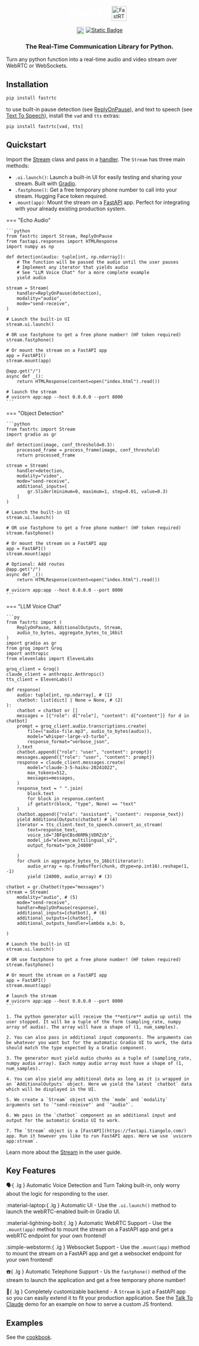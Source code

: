 <div style='text-align: center; margin-bottom: 1rem; display: flex; justify-content: center; align-items: center;'>
    <h1 style='color: white; margin: 0;'>FastRTC</h1>
    <img src="/fastrtc_logo.png" 
         onerror="this.onerror=null; this.src='https://huggingface.co/datasets/freddyaboulton/bucket/resolve/main/fastrtc_logo.png';" 
         alt="FastRTC Logo" 
         style="height: 40px; margin-right: 10px;">
</div>

<div style="display: flex; flex-direction: row; justify-content: center">
<img style="display: block; padding-right: 5px; height: 20px;" alt="Static Badge" src="https://img.shields.io/pypi/v/fastrtc"> 
<a href="https://github.com/freddyaboulton/fastrtc" target="_blank"><img alt="Static Badge" src="https://img.shields.io/badge/github-white?logo=github&logoColor=black"></a>
</div>

<h3 style='text-align: center'>
The Real-Time Communication Library for Python. 
</h3>

Turn any python function into a real-time audio and video stream over WebRTC or WebSockets.
## Installation

```bash
pip install fastrtc
```

to use built-in pause detection (see [ReplyOnPause](userguide/audio/#reply-on-pause)), and text to speech (see [Text To Speech](userguide/audio/#text-to-speech)), install the `vad` and `tts` extras:

```bash
pip install fastrtc[vad, tts]
```

## Quickstart

Import the [Stream](userguide/streams) class and pass in a [handler](userguide/streams/#handlers).
The `Stream` has three main methods:

- `.ui.launch()`: Launch a built-in UI for easily testing and sharing your stream. Built with [Gradio](https://www.gradio.app/).
- `.fastphone()`: Get a free temporary phone number to call into your stream. Hugging Face token required.
- `.mount(app)`: Mount the stream on a [FastAPI](https://fastapi.tiangolo.com/) app. Perfect for integrating with your already existing production system.


=== "Echo Audio"

    ```python
    from fastrtc import Stream, ReplyOnPause
    from fastapi.responses import HTMLResponse
    import numpy as np

    def detection(audio: tuple[int, np.ndarray]):
        # The function will be passed the audio until the user pauses
        # Implement any iterator that yields audio
        # See "LLM Voice Chat" for a more complete example
        yield audio

    stream = Stream(
        handler=ReplyOnPause(detection),
        modality="audio", 
        mode="send-receive",
    )

    # Launch the built-in UI
    stream.ui.launch()

    # OR use fastphone to get a free phone number! (HF token required)
    stream.fastphone()

    # Or mount the stream on a FastAPI app
    app = FastAPI()
    stream.mount(app)

    @app.get("/")
    async def _():
        return HTMLResponse(content=open("index.html").read())

    # launch the stream
    # uvicorn app:app --host 0.0.0.0 --port 8000
    ```

=== "Object Detection"

    ```python
    from fastrtc import Stream
    import gradio as gr

    def detection(image, conf_threshold=0.3):
        processed_frame = process_frame(image, conf_threshold)
        return processed_frame

    stream = Stream(
        handler=detection,
        modality="video", 
        mode="send-receive",
        additional_inputs=[
            gr.Slider(minimum=0, maximum=1, step=0.01, value=0.3)
        ]
    )
    
    # Launch the built-in UI
    stream.ui.launch()

    # OR use fastphone to get a free phone number! (HF token required)
    stream.fastphone()

    # Or mount the stream on a FastAPI app
    app = FastAPI()
    stream.mount(app)

    # Optional: Add routes
    @app.get("/")
    async def _():
        return HTMLResponse(content=open("index.html").read())

    # uvicorn app:app --host 0.0.0.0 --port 8000
    ```

=== "LLM Voice Chat"

    ```py
    from fastrtc import (
        ReplyOnPause, AdditionalOutputs, Stream,
        audio_to_bytes, aggregate_bytes_to_16bit
    )
    import gradio as gr
    from groq import Groq
    import anthropic
    from elevenlabs import ElevenLabs

    groq_client = Groq()
    claude_client = anthropic.Anthropic()
    tts_client = ElevenLabs()

    def response(
        audio: tuple[int, np.ndarray], # (1)
        chatbot: list[dict] | None = None, # (2)
    ):
        chatbot = chatbot or []
        messages = [{"role": d["role"], "content": d["content"]} for d in chatbot]
        prompt = groq_client.audio.transcriptions.create(
            file=("audio-file.mp3", audio_to_bytes(audio)),
            model="whisper-large-v3-turbo",
            response_format="verbose_json",
        ).text
        chatbot.append({"role": "user", "content": prompt})
        messages.append({"role": "user", "content": prompt})
        response = claude_client.messages.create(
            model="claude-3-5-haiku-20241022",
            max_tokens=512,
            messages=messages,
        )
        response_text = " ".join(
            block.text
            for block in response.content
            if getattr(block, "type", None) == "text"
        )
        chatbot.append({"role": "assistant", "content": response_text})
        yield AdditionalOutputs(chatbot) # (4)
        iterator = tts_client.text_to_speech.convert_as_stream(
            text=response_text,
            voice_id="JBFqnCBsd6RMkjVDRZzb",
            model_id="eleven_multilingual_v2",
            output_format="pcm_24000"
            
        )
        for chunk in aggregate_bytes_to_16bit(iterator):
            audio_array = np.frombuffer(chunk, dtype=np.int16).reshape(1, -1)
            yield (24000, audio_array) # (3)

    chatbot = gr.Chatbot(type="messages")
    stream = Stream(
        modality="audio", # (5)
        mode="send-receive",
        handler=ReplyOnPause(response),
        additional_inputs=[chatbot], # (6)
        additional_outputs=[chatbot],
        additional_outputs_handler=lambda a,b: b,

    )

    # Launch the built-in UI
    stream.ui.launch()

    # OR use fastphone to get a free phone number! (HF token required)
    stream.fastphone()

    # Or mount the stream on a FastAPI app
    app = FastAPI()
    stream.mount(app)

    # launch the stream
    # uvicorn app:app --host 0.0.0.0 --port 8000
    ```

    1. The python generator will receive the **entire** audio up until the user stopped. It will be a tuple of the form (sampling_rate, numpy array of audio). The array will have a shape of (1, num_samples).

    2. You can also pass in additional input components. The arguments can be whatever you want but for the automatic Gradio UI to work, the data should match the type expected by a Gradio component.

    3. The generator must yield audio chunks as a tuple of (sampling_rate, numpy audio array). Each numpy audio array must have a shape of (1, num_samples).

    4. You can also yield any additional data as long as it is wrapped in an `AdditionalOutputs` object. Here we yield the latest `chatbot` data which will be displayed in the UI.

    5. We create a `Stream` object with the `mode` and `modality` arguments set to `"send-receive"` and `"audio"`.

    6. We pass in the `chatbot` component as an additional input and output for the automatic Gradio UI to work.

    7. The `Stream` object is a [FastAPI](https://fastapi.tiangolo.com/) app. Run it however you like to run FastAPI apps. Here we use `uvicorn app:stream`.

Learn more about the [Stream](userguide/streams) in the user guide.
## Key Features

:speaking_head:{ .lg } Automatic Voice Detection and Turn Taking built-in, only worry about the logic for responding to the user.

:material-laptop:{ .lg } Automatic UI - Use the `.ui.launch()` method to launch the webRTC-enabled built-in Gradio UI.

:material-lightning-bolt:{ .lg } Automatic WebRTC Support - Use the `.mount(app)` method to mount the stream on a FastAPI app and get a webRTC endpoint for your own frontend! 

:simple-webstorm:{ .lg } Websocket Support - Use the `.mount(app)` method to mount the stream on a FastAPI app and get a websocket endpoint for your own frontend! 

:telephone:{ .lg } Automatic Telephone Support - Us the `fastphone()` method of the stream to launch the application and get a free temporary phone number!

:robot:{ .lg } Completely customizable backend - A `Stream` is just a FastAPI app so you can easily extend it to fit your production application. See the [Talk To Claude](https://huggingface.co/spaces/fastrtc/talk-to-claude) demo for an example on how to serve a custom JS frontend.


## Examples
See the [cookbook](/cookbook).